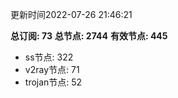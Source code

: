 更新时间2022-07-26 21:46:21

**总订阅: 73**
**总节点: 2744**
**有效节点: 445**
- ss节点: 322
- v2ray节点: 71
- trojan节点: 52
